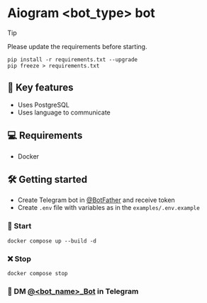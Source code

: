 # Aiogram <bot_type> bot

> [!TIP]
> Please update the requirements before starting.
>
> ```shell
> pip install -r requirements.txt --upgrade
> pip freeze > requirements.txt
> ```

## :book: Key features

- Uses PostgreSQL
- Uses <languages> language to communicate

## :computer: Requirements

- Docker

## :hammer_and_wrench: Getting started

- Create Telegram bot in [@BotFather](https://t.me/BotFather) and receive token
- Create `.env` file with variables as in the `examples/.env.example`

### :rocket: Start

```shell
docker compose up --build -d
```

### :x: Stop

```shell
docker compose stop
```

### :email: DM [@<bot_name>_Bot](https://t.me/<bot_name>_Bot) in Telegram
